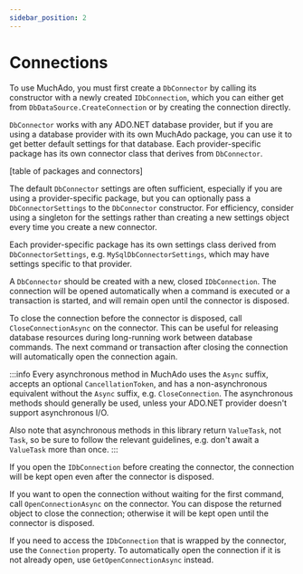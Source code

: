 ```yaml
---
sidebar_position: 2
---
```


# Connections

To use MuchAdo, you must first create a `DbConnector` by calling its constructor with a newly created `IDbConnection`, which you can either get from `DbDataSource.CreateConnection` or by creating the connection directly.

`DbConnector` works with any ADO.NET database provider, but if you are using a database provider with its own MuchAdo package, you can use it to get better default settings for that database. Each provider-specific package has its own connector class that derives from `DbConnector`.

[table of packages and connectors]

The default `DbConnector` settings are often sufficient, especially if you are using a provider-specific package, but you can optionally pass a `DbConnectorSettings` to the `DbConnector` constructor. For efficiency, consider using a singleton for the settings rather than creating a new settings object every time you create a new connector.

Each provider-specific package has its own settings class derived from `DbConnectorSettings`, e.g. `MySqlDbConnectorSettings`, which may have settings specific to that provider.

A `DbConnector` should be created with a new, closed `IDbConnection`. The connection will be opened automatically when a command is executed or a transaction is started, and will remain open until the connector is disposed.

To close the connection before the connector is disposed, call `CloseConnectionAsync` on the connector. This can be useful for releasing database resources during long-running work between database commands. The next command or transaction after closing the connection will automatically open the connection again.

:::info
Every asynchronous method in MuchAdo uses the `Async` suffix, accepts an optional `CancellationToken`, and has a non-asynchronous equivalent without the `Async` suffix, e.g. `CloseConnection`. The asynchronous methods should generally be used, unless your ADO.NET provider doesn't support asynchronous I/O.

Also note that asynchronous methods in this library return `ValueTask`, not `Task`, so be sure to follow the relevant guidelines, e.g. don't await a `ValueTask` more than once.
:::

If you open the `IDbConnection` before creating the connector, the connection will be kept open even after the connector is disposed.

If you want to open the connection without waiting for the first command, call `OpenConnectionAsync` on the connector. You can dispose the returned object to close the connection; otherwise it will be kept open until the connector is disposed.

If you need to access the `IDbConnection` that is wrapped by the connector, use the `Connection` property. To automatically open the connection if it is not already open, use `GetOpenConnectionAsync` instead.
